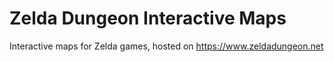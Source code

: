 # Zelda Dungeon Interactive Maps
Interactive maps for Zelda games, hosted on https://www.zeldadungeon.net